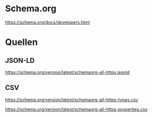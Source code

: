 # Schema.org


https://schema.org/docs/developers.html


# Quellen

## JSON-LD

https://schema.org/version/latest/schemaorg-all-https.jsonld

## CSV

https://schema.org/version/latest/schemaorg-all-https-types.csv

https://schema.org/version/latest/schemaorg-all-https-properties.csv